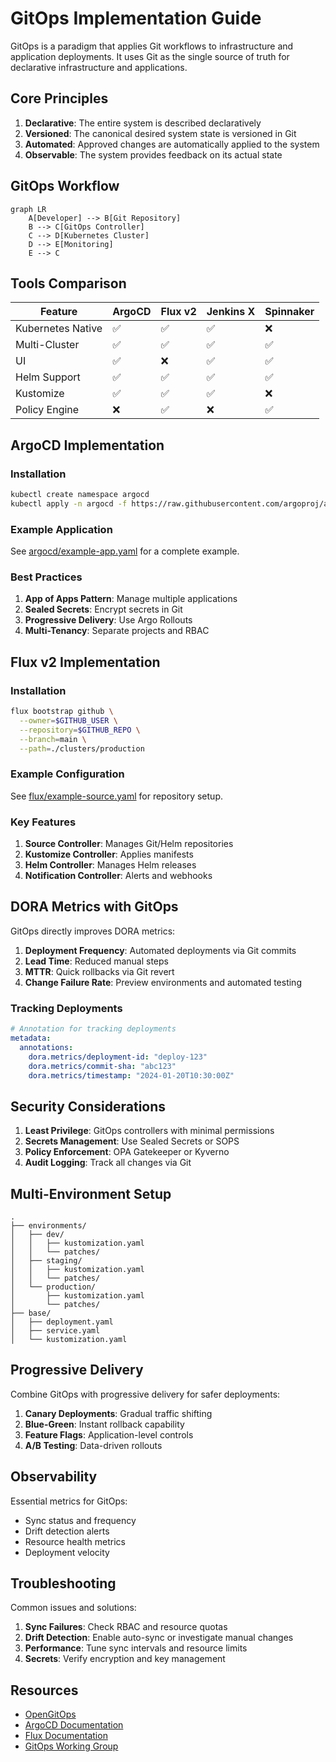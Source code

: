 # GitOps Implementation Guide

GitOps is a paradigm that applies Git workflows to infrastructure and application deployments. It uses Git as the single source of truth for declarative infrastructure and applications.

## Core Principles

1. **Declarative**: The entire system is described declaratively
2. **Versioned**: The canonical desired system state is versioned in Git
3. **Automated**: Approved changes are automatically applied to the system
4. **Observable**: The system provides feedback on its actual state

## GitOps Workflow

```mermaid
graph LR
    A[Developer] --> B[Git Repository]
    B --> C[GitOps Controller]
    C --> D[Kubernetes Cluster]
    D --> E[Monitoring]
    E --> C
```

## Tools Comparison

| Feature | ArgoCD | Flux v2 | Jenkins X | Spinnaker |
|---------|---------|---------|-----------|-----------|
| Kubernetes Native | ✅ | ✅ | ✅ | ❌ |
| Multi-Cluster | ✅ | ✅ | ✅ | ✅ |
| UI | ✅ | ❌ | ✅ | ✅ |
| Helm Support | ✅ | ✅ | ✅ | ✅ |
| Kustomize | ✅ | ✅ | ✅ | ❌ |
| Policy Engine | ❌ | ✅ | ❌ | ✅ |

## ArgoCD Implementation

### Installation

```bash
kubectl create namespace argocd
kubectl apply -n argocd -f https://raw.githubusercontent.com/argoproj/argo-cd/stable/manifests/install.yaml
```

### Example Application

See [argocd/example-app.yaml](./argocd/example-app.yaml) for a complete example.

### Best Practices

1. **App of Apps Pattern**: Manage multiple applications
2. **Sealed Secrets**: Encrypt secrets in Git
3. **Progressive Delivery**: Use Argo Rollouts
4. **Multi-Tenancy**: Separate projects and RBAC

## Flux v2 Implementation

### Installation

```bash
flux bootstrap github \
  --owner=$GITHUB_USER \
  --repository=$GITHUB_REPO \
  --branch=main \
  --path=./clusters/production
```

### Example Configuration

See [flux/example-source.yaml](./flux/example-source.yaml) for repository setup.

### Key Features

1. **Source Controller**: Manages Git/Helm repositories
2. **Kustomize Controller**: Applies manifests
3. **Helm Controller**: Manages Helm releases
4. **Notification Controller**: Alerts and webhooks

## DORA Metrics with GitOps

GitOps directly improves DORA metrics:

1. **Deployment Frequency**: Automated deployments via Git commits
2. **Lead Time**: Reduced manual steps
3. **MTTR**: Quick rollbacks via Git revert
4. **Change Failure Rate**: Preview environments and automated testing

### Tracking Deployments

```yaml
# Annotation for tracking deployments
metadata:
  annotations:
    dora.metrics/deployment-id: "deploy-123"
    dora.metrics/commit-sha: "abc123"
    dora.metrics/timestamp: "2024-01-20T10:30:00Z"
```

## Security Considerations

1. **Least Privilege**: GitOps controllers with minimal permissions
2. **Secrets Management**: Use Sealed Secrets or SOPS
3. **Policy Enforcement**: OPA Gatekeeper or Kyverno
4. **Audit Logging**: Track all changes via Git

## Multi-Environment Setup

```
.
├── environments/
│   ├── dev/
│   │   ├── kustomization.yaml
│   │   └── patches/
│   ├── staging/
│   │   ├── kustomization.yaml
│   │   └── patches/
│   └── production/
│       ├── kustomization.yaml
│       └── patches/
├── base/
│   ├── deployment.yaml
│   ├── service.yaml
│   └── kustomization.yaml
```

## Progressive Delivery

Combine GitOps with progressive delivery for safer deployments:

1. **Canary Deployments**: Gradual traffic shifting
2. **Blue-Green**: Instant rollback capability
3. **Feature Flags**: Application-level controls
4. **A/B Testing**: Data-driven rollouts

## Observability

Essential metrics for GitOps:

- Sync status and frequency
- Drift detection alerts
- Resource health metrics
- Deployment velocity

## Troubleshooting

Common issues and solutions:

1. **Sync Failures**: Check RBAC and resource quotas
2. **Drift Detection**: Enable auto-sync or investigate manual changes
3. **Performance**: Tune sync intervals and resource limits
4. **Secrets**: Verify encryption and key management

## Resources

- [OpenGitOps](https://opengitops.dev/)
- [ArgoCD Documentation](https://argo-cd.readthedocs.io/)
- [Flux Documentation](https://fluxcd.io/docs/)
- [GitOps Working Group](https://github.com/gitops-working-group/gitops-working-group)